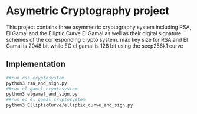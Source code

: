 # Asymetric Cryptography project
This project  contains three asymmetric cryptography system including RSA, El Gamal and the Elliptic Curve El Gamal as well as their digital signature schemes of the corresponding crypto system. max key size for RSA and El Gamal is 2048 bit while EC el gamal is 128 bit using the secp256k1 curve

## Implementation

```python
##run rsa cryptosystem
python3 rsa_and_sign.py  
##run el gamal cryptosystem
python3 elgamal_and_sign.py  
##run ec el gamal cryptosystem
python3 EllipticCurve/elliptic_curve_and_sign.py    
```
